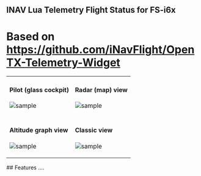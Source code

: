 ## INAV Lua Telemetry Flight Status for FS-i6x
# Based on https://github.com/iNavFlight/OpenTX-Telemetry-Widget

<table>
<tr><td>

#### Pilot (glass cockpit)
![sample](assets/iNavQX7pilot.png "Pilot view on Q X7, X-Lite & Jumper T12")&nbsp;&nbsp;

</td><td>

#### Radar (map) view
![sample](assets/iNavQX7radar.png "Radar view on Q X7, X-Lite & Jumper T12")&nbsp;&nbsp;

</td><p></tr>
<tr><td>

#### Altitude graph view
![sample](assets/iNavQX7alt.png "Altitude graph view on Q X7, X-Lite & Jumper T12")&nbsp;&nbsp;

</td><td>

#### Classic view
![sample](assets/iNavQX7.png "Classic view on Q X7, X-Lite & Jumper T12")&nbsp;&nbsp;

</td></tr>
</table>
## Features
....